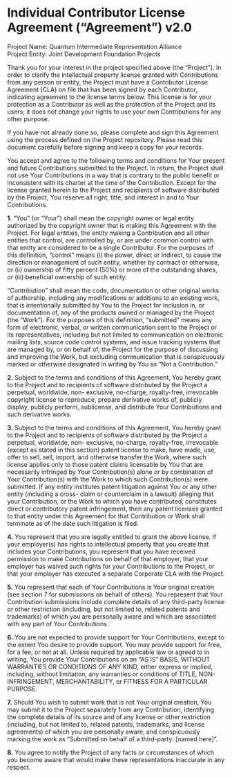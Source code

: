# Individual Contributor License Agreement (“Agreement”) v2.0

Project Name: Quantum Intermediate Representation Alliance <br/>
Project Entity: Joint Development Foundation Projects

Thank you for your interest in the project specified above (the “Project”). In
order to clarify the intellectual property license granted with Contributions
from any person or entity, the Project must have a Contributor License Agreement
(CLA) on file that has been signed by each Contributor, indicating agreement to
the license terms below. This license is for your protection as a Contributor as
well as the protection of the Project and its users; it does not change your
rights to use your own Contributions for any other purpose.

If you have not already done so, please complete and sign this Agreement using
the process defined on the Project repository. Please read this document
carefully before signing and keep a copy for your records.

You accept and agree to the following terms and conditions for Your present and
future Contributions submitted to the Project. In return, the Project shall not
use Your Contributions in a way that is contrary to the public benefit or
inconsistent with its charter at the time of the Contribution. Except for the
license granted herein to the Project and recipients of software distributed by
the Project, You reserve all right, title, and interest in and to Your
Contributions.

**1.** “You” (or “Your”) shall mean the copyright owner or legal entity
authorized by the copyright owner that is making this Agreement with the
Project. For legal entities, the entity making a Contribution and all other
entities that control, are controlled by, or are under common control with that
entity are considered to be a single Contributor. For the purposes of this
definition, “control” means (i) the power, direct or indirect, to cause the
direction or management of such entity, whether by contract or otherwise, or
(ii) ownership of fifty percent (50%) or more of the outstanding shares, or
(iii) beneficial ownership of such entity.

“Contribution” shall mean the code, documentation or other original works of
authorship, including any modifications or additions to an existing work, that
is intentionally submitted by You to the Project for inclusion in, or
documentation of, any of the products owned or managed by the Project (the
“Work”). For the purposes of this definition, “submitted” means any form of
electronic, verbal, or written communication sent to the Project or its
representatives, including but not limited to communication on electronic
mailing lists, source code control systems, and issue tracking systems that are
managed by, or on behalf of, the Project for the purpose of discussing and
improving the Work, but excluding communication that is conspicuously marked or
otherwise designated in writing by You as “Not a Contribution.”

**2.** Subject to the terms and conditions of this Agreement, You hereby grant
to the Project and to recipients of software distributed by the Project a
perpetual, worldwide, non- exclusive, no-charge, royalty-free, irrevocable
copyright license to reproduce, prepare derivative works of, publicly display,
publicly perform, sublicense, and distribute Your Contributions and such
derivative works.

**3.** Subject to the terms and conditions of this Agreement, You hereby grant
to the Project and to recipients of software distributed by the Project a
perpetual, worldwide, non- exclusive, no-charge, royalty-free, irrevocable
(except as stated in this section) patent license to make, have made, use, offer
to sell, sell, import, and otherwise transfer the Work, where such license
applies only to those patent claims licensable by You that are necessarily
infringed by Your Contribution(s) alone or by combination of Your
Contribution(s) with the Work to which such Contribution(s) were submitted. If
any entity institutes patent litigation against You or any other entity
(including a cross- claim or counterclaim in a lawsuit) alleging that your
Contribution, or the Work to which you have contributed, constitutes direct or
contributory patent infringement, then any patent licenses granted to that
entity under this Agreement for that Contribution or Work shall terminate as of
the date such litigation is filed.

**4.** You represent that you are legally entitled to grant the above license.
If your employer(s) has rights to intellectual property that you create that
includes your Contributions, you represent that you have received permission to
make Contributions on behalf of that employer, that your employer has waived
such rights for your Contributions to the Project, or that your employer has
executed a separate Corporate CLA with the Project.

**5.** You represent that each of Your Contributions is Your original creation
(see section 7 for submissions on behalf of others). You represent that Your
Contribution submissions include complete details of any third-party license or
other restriction (including, but not limited to, related patents and
trademarks) of which you are personally aware and which are associated with any
part of Your Contributions.

**6.** You are not expected to provide support for Your Contributions, except to
the extent You desire to provide support. You may provide support for free, for
a fee, or not at all. Unless required by applicable law or agreed to in writing,
You provide Your Contributions on an “AS IS” BASIS, WITHOUT WARRANTIES OR
CONDITIONS OF ANY KIND, either express or implied, including, without
limitation, any warranties or conditions of TITLE, NON-INFRINGEMENT,
MERCHANTABILITY, or FITNESS FOR A PARTICULAR PURPOSE.

**7.** Should You wish to submit work that is not Your original creation, You
may submit it to the Project separately from any Contribution, identifying the
complete details of its source and of any license or other restriction
(including, but not limited to, related patents, trademarks, and license
agreements) of which you are personally aware, and conspicuously marking the
work as “Submitted on behalf of a third-party: [named here]”.

**8.** You agree to notify the Project of any facts or circumstances of which
you become aware that would make these representations inaccurate in any
respect.
